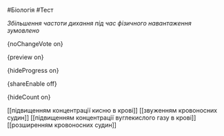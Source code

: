 #Біологія #Тест

*Збільшення частоти дихання під час фізичного навантаження зумовлено*

{noChangeVote on}

{preview on}

{hideProgress on}

{shareEnable off}

{hideCount on}

[[підвищенням концентрації кисню в крові]]
[[звуженням кровоносних судин]]
[[підвищенням концентрації вуглекислого газу в крові]]
[[розширенням кровоносних судин]]
